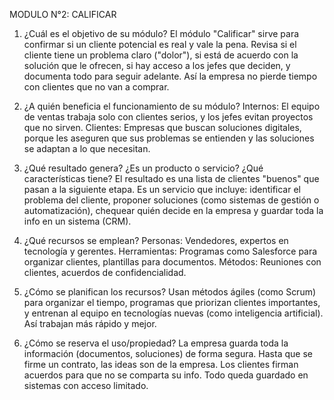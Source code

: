 MODULO N°2: CALIFICAR

1. ¿Cuál es el objetivo de su módulo?
El módulo "Calificar" sirve para confirmar si un cliente potencial es real y vale la pena. Revisa si el cliente tiene un problema claro ("dolor"), si está de acuerdo con la solución que le ofrecen, si hay acceso a los jefes que deciden, y documenta todo para seguir adelante. Así la empresa no pierde tiempo con clientes que no van a comprar.

2. ¿A quién beneficia el funcionamiento de su módulo?
Internos: El equipo de ventas trabaja solo con clientes serios, y los jefes evitan proyectos que no sirven. Clientes: Empresas que buscan soluciones digitales, porque les aseguren que sus problemas se entienden y las soluciones se adaptan a lo que necesitan.

3. ¿Qué resultado genera? ¿Es un producto o servicio? ¿Qué características tiene?
El resultado es una lista de clientes "buenos" que pasan a la siguiente etapa. Es un servicio que incluye: identificar el problema del cliente, proponer soluciones (como sistemas de gestión o automatización), chequear quién decide en la empresa y guardar toda la info en un sistema (CRM).

4. ¿Qué recursos se emplean?
Personas: Vendedores, expertos en tecnología y gerentes.
Herramientas: Programas como Salesforce para organizar clientes, plantillas para documentos.
Métodos: Reuniones con clientes, acuerdos de confidencialidad.

5. ¿Cómo se planifican los recursos?
Usan métodos ágiles (como Scrum) para organizar el tiempo, programas que priorizan clientes importantes, y entrenan al equipo en tecnologías nuevas (como inteligencia artificial). Así trabajan más rápido y mejor.

6. ¿Cómo se reserva el uso/propiedad?
La empresa guarda toda la información (documentos, soluciones) de forma segura. Hasta que se firme un contrato, las ideas son de la empresa. Los clientes firman acuerdos para que no se comparta su info. Todo queda guardado en sistemas con acceso limitado.
